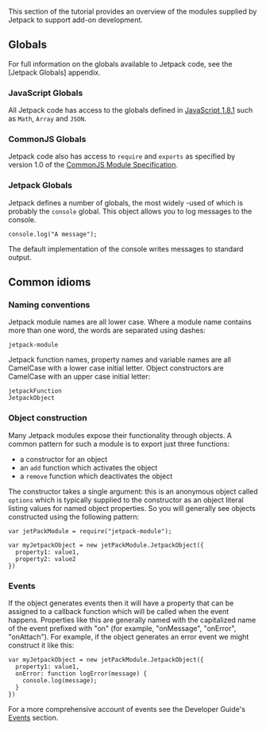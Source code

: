 This section of the tutorial provides an overview of the modules supplied by
Jetpack to support add-on development.

## Globals ##
For full information on the globals available to Jetpack code, see
the [Jetpack Globals] appendix.

### JavaScript Globals ###
All Jetpack code has access to the globals defined in [JavaScript 
1.8.1](https://developer.mozilla.org/En/New_in_JavaScript_1.8.1) such as
`Math`, `Array` and `JSON`.

### CommonJS Globals ###
Jetpack code also has access to `require` and `exports` as specified by
version 1.0 of the [CommonJS Module 
Specification](http://wiki.commonjs.org/wiki/Modules/1.0).

### Jetpack Globals ###
Jetpack defines a number of globals, the most widely -used of which is
probably the `console` global. This object allows you to log messages to the
console.

    console.log("A message");

The default implementation of the console writes messages to standard output.

## Common idioms ##

### Naming conventions ###
Jetpack module names are all lower case. Where a module name contains more than
one word, the words are separated using dashes:

    jetpack-module

Jetpack function names, property names and variable names are all CamelCase
with a lower case initial letter. Object constructors are CamelCase with an
upper case initial letter:

    jetpackFunction
    JetpackObject

### Object construction ###
Many Jetpack modules expose their functionality through objects. A common
pattern for such a module is to export just three functions:

* a constructor for an object
* an `add` function which activates the object
* a `remove` function which deactivates the object

The constructor takes a single argument: this is an anonymous object called
`options` which is typically supplied to the constructor as an object literal
listing values for named object properties. So you will generally see objects
constructed using the following pattern:

    var jetPackModule = require("jetpack-module");

    var myJetpackObject = new jetPackModule.JetpackObject({
      property1: value1,
      property2: value2
    }) 

### Events ###
If the object generates events then it will have a property that can be
assigned to a callback function which will be called when the event happens.
Properties like this are generally named with the capitalized name of the
event prefixed with "on" (for example, "onMessage", "onError", "onAttach").
For example, if the object generates an error event we might construct it like
this:

    var myJetpackObject = new jetPackModule.JetpackObject({
      property1: value1,
      onError: function logError(message) {
        console.log(message);
      }
    })

For a more comprehensive account of events see the Developer Guide's
[Events](#guide/events) section.



